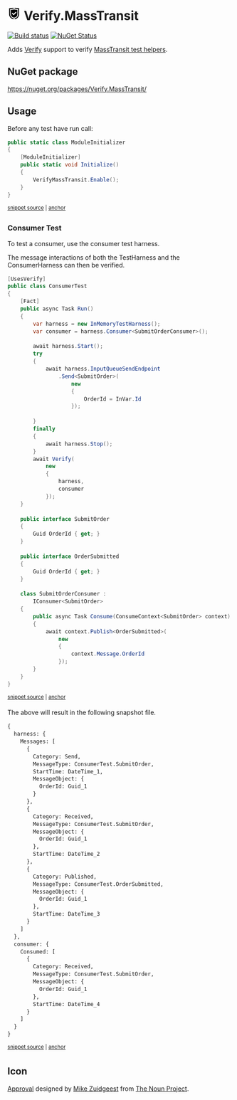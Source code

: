 # <img src="/src/icon.png" height="30px"> Verify.MassTransit

[![Build status](https://ci.appveyor.com/api/projects/status/6quuecxv8hh0snd3/branch/main?svg=true)](https://ci.appveyor.com/project/SimonCropp/Verify-MassTransit)
[![NuGet Status](https://img.shields.io/nuget/v/Verify.MassTransit.svg)](https://www.nuget.org/packages/Verify.MassTransit/)

Adds [Verify](https://github.com/VerifyTests/Verify) support to verify [MassTransit test helpers](https://masstransit-project.com/usage/testing.html).


## NuGet package

https://nuget.org/packages/Verify.MassTransit/


## Usage

Before any test have run call:

<!-- snippet: ModuleInitializer.cs -->
<a id='snippet-ModuleInitializer.cs'></a>
```cs
public static class ModuleInitializer
{
    [ModuleInitializer]
    public static void Initialize()
    {
        VerifyMassTransit.Enable();
    }
}
```
<sup><a href='/src/Tests/ModuleInitializer.cs#L1-L8' title='Snippet source file'>snippet source</a> | <a href='#snippet-ModuleInitializer.cs' title='Start of snippet'>anchor</a></sup>
<!-- endSnippet -->


### Consumer Test

To test a consumer, use the consumer test harness.

The message interactions of both the TestHarness and the ConsumerHarness can then be verified.

<!-- snippet: ConsumerTest -->
<a id='snippet-consumertest'></a>
```cs
[UsesVerify]
public class ConsumerTest
{
    [Fact]
    public async Task Run()
    {
        var harness = new InMemoryTestHarness();
        var consumer = harness.Consumer<SubmitOrderConsumer>();

        await harness.Start();
        try
        {
            await harness.InputQueueSendEndpoint
                .Send<SubmitOrder>(
                    new
                    {
                        OrderId = InVar.Id
                    });

        }
        finally
        {
            await harness.Stop();
        }
        await Verify(
            new
            {
                harness,
                consumer
            });
    }

    public interface SubmitOrder
    {
        Guid OrderId { get; }
    }

    public interface OrderSubmitted
    {
        Guid OrderId { get; }
    }

    class SubmitOrderConsumer :
        IConsumer<SubmitOrder>
    {
        public async Task Consume(ConsumeContext<SubmitOrder> context)
        {
            await context.Publish<OrderSubmitted>(
                new
                {
                    context.Message.OrderId
                });
        }
    }
}
```
<sup><a href='/src/Tests/ConsumerTest.cs#L6-L63' title='Snippet source file'>snippet source</a> | <a href='#snippet-consumertest' title='Start of snippet'>anchor</a></sup>
<!-- endSnippet -->

The above will result in the following snapshot file.

<!-- snippet: ConsumerTest.Run.verified.txt -->
<a id='snippet-ConsumerTest.Run.verified.txt'></a>
```txt
{
  harness: {
    Messages: [
      {
        Category: Send,
        MessageType: ConsumerTest.SubmitOrder,
        StartTime: DateTime_1,
        MessageObject: {
          OrderId: Guid_1
        }
      },
      {
        Category: Received,
        MessageType: ConsumerTest.SubmitOrder,
        MessageObject: {
          OrderId: Guid_1
        },
        StartTime: DateTime_2
      },
      {
        Category: Published,
        MessageType: ConsumerTest.OrderSubmitted,
        MessageObject: {
          OrderId: Guid_1
        },
        StartTime: DateTime_3
      }
    ]
  },
  consumer: {
    Consumed: [
      {
        Category: Received,
        MessageType: ConsumerTest.SubmitOrder,
        MessageObject: {
          OrderId: Guid_1
        },
        StartTime: DateTime_4
      }
    ]
  }
}
```
<sup><a href='/src/Tests/ConsumerTest.Run.verified.txt#L1-L42' title='Snippet source file'>snippet source</a> | <a href='#snippet-ConsumerTest.Run.verified.txt' title='Start of snippet'>anchor</a></sup>
<!-- endSnippet -->


## Icon

[Approval](https://thenounproject.com/term/approval/1759519/) designed by [Mike Zuidgeest](https://thenounproject.com/zuidgeest/) from [The Noun Project](https://thenounproject.com/).
